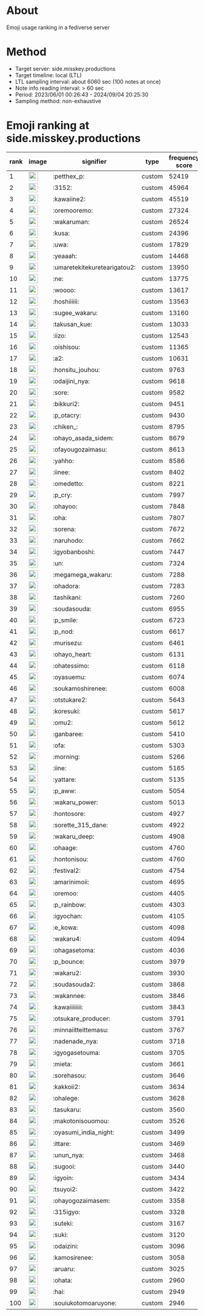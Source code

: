 # About
Emoji usage ranking in a fediverse server

# Method
- Target server: side.misskey.productions
- Target timeline: local (LTL)
- LTL sampling interval: about 6060 sec (100 notes at once)
- Note info reading interval: > 60 sec
- Period: 2023/06/01 00:26:43 - 2024/09/04 20:25:30 
- Sampling method: non-exhaustive

# Emoji ranking at side.misskey.productions

|rank|image|signifier|type|frequency score|
|----|----|----|----|----|
|1|<img height="24" src="https://side.misskey.productions/emoji/petthex_p.webp">|:petthex_p:|custom|52419|
|2|<img height="24" src="https://side.misskey.productions/emoji/3152.webp">|:3152:|custom|45964|
|3|<img height="24" src="https://side.misskey.productions/emoji/kawaiine2.webp">|:kawaiine2:|custom|45519|
|4|<img height="24" src="https://side.misskey.productions/emoji/oremooremo.webp">|:oremooremo:|custom|27324|
|5|<img height="24" src="https://side.misskey.productions/emoji/wakaruman.webp">|:wakaruman:|custom|26524|
|6|<img height="24" src="https://side.misskey.productions/emoji/kusa.webp">|:kusa:|custom|24396|
|7|<img height="24" src="https://side.misskey.productions/emoji/uwa.webp">|:uwa:|custom|17829|
|8|<img height="24" src="https://side.misskey.productions/emoji/yeaaah.webp">|:yeaaah:|custom|14468|
|9|<img height="24" src="https://side.misskey.productions/emoji/umaretekitekuretearigatou2.webp">|:umaretekitekuretearigatou2:|custom|13950|
|10|<img height="24" src="https://side.misskey.productions/emoji/ne.webp">|:ne:|custom|13775|
|11|<img height="24" src="https://side.misskey.productions/emoji/woooo.webp">|:woooo:|custom|13617|
|12|<img height="24" src="https://side.misskey.productions/emoji/hoshiiiiii.webp">|:hoshiiiiii:|custom|13563|
|13|<img height="24" src="https://side.misskey.productions/emoji/sugee_wakaru.webp">|:sugee_wakaru:|custom|13160|
|14|<img height="24" src="https://side.misskey.productions/emoji/takusan_kue.webp">|:takusan_kue:|custom|13033|
|15|<img height="24" src="https://side.misskey.productions/emoji/iizo.webp">|:iizo:|custom|12543|
|16|<img height="24" src="https://side.misskey.productions/emoji/oishisou.webp">|:oishisou:|custom|11365|
|17|<img height="24" src="https://side.misskey.productions/emoji/a2.webp">|:a2:|custom|10631|
|18|<img height="24" src="https://side.misskey.productions/emoji/honsitu_jouhou.webp">|:honsitu_jouhou:|custom|9763|
|19|<img height="24" src="https://side.misskey.productions/emoji/odaijini_nya.webp">|:odaijini_nya:|custom|9618|
|20|<img height="24" src="https://side.misskey.productions/emoji/sore.webp">|:sore:|custom|9582|
|21|<img height="24" src="https://side.misskey.productions/emoji/bikkuri2.webp">|:bikkuri2:|custom|9451|
|22|<img height="24" src="https://side.misskey.productions/emoji/p_otacry.webp">|:p_otacry:|custom|9430|
|23|<img height="24" src="https://side.misskey.productions/emoji/chiken_.webp">|:chiken_:|custom|8795|
|24|<img height="24" src="https://side.misskey.productions/emoji/ohayo_asada_sidem.webp">|:ohayo_asada_sidem:|custom|8679|
|25|<img height="24" src="https://side.misskey.productions/emoji/ofayougozaimasu.webp">|:ofayougozaimasu:|custom|8613|
|26|<img height="24" src="https://side.misskey.productions/emoji/yahho.webp">|:yahho:|custom|8586|
|27|<img height="24" src="https://side.misskey.productions/emoji/iinee.webp">|:iinee:|custom|8402|
|28|<img height="24" src="https://side.misskey.productions/emoji/omedetto.webp">|:omedetto:|custom|8221|
|29|<img height="24" src="https://side.misskey.productions/emoji/p_cry.webp">|:p_cry:|custom|7997|
|30|<img height="24" src="https://side.misskey.productions/emoji/ohayoo.webp">|:ohayoo:|custom|7848|
|31|<img height="24" src="https://side.misskey.productions/emoji/oha.webp">|:oha:|custom|7807|
|32|<img height="24" src="https://side.misskey.productions/emoji/sorena.webp">|:sorena:|custom|7672|
|33|<img height="24" src="https://side.misskey.productions/emoji/naruhodo.webp">|:naruhodo:|custom|7662|
|34|<img height="24" src="https://side.misskey.productions/emoji/igyobanboshi.webp">|:igyobanboshi:|custom|7447|
|35|<img height="24" src="https://side.misskey.productions/emoji/un.webp">|:un:|custom|7324|
|36|<img height="24" src="https://side.misskey.productions/emoji/megamega_wakaru.webp">|:megamega_wakaru:|custom|7288|
|37|<img height="24" src="https://side.misskey.productions/emoji/ohadora.webp">|:ohadora:|custom|7283|
|38|<img height="24" src="https://side.misskey.productions/emoji/tashikani.webp">|:tashikani:|custom|7260|
|39|<img height="24" src="https://side.misskey.productions/emoji/soudasouda.webp">|:soudasouda:|custom|6955|
|40|<img height="24" src="https://side.misskey.productions/emoji/p_smile.webp">|:p_smile:|custom|6723|
|41|<img height="24" src="https://side.misskey.productions/emoji/p_nod.webp">|:p_nod:|custom|6617|
|42|<img height="24" src="https://side.misskey.productions/emoji/murisezu.webp">|:murisezu:|custom|6461|
|43|<img height="24" src="https://side.misskey.productions/emoji/ohayo_heart.webp">|:ohayo_heart:|custom|6131|
|44|<img height="24" src="https://side.misskey.productions/emoji/ohatessimo.webp">|:ohatessimo:|custom|6118|
|45|<img height="24" src="https://side.misskey.productions/emoji/oyasuemu.webp">|:oyasuemu:|custom|6074|
|46|<img height="24" src="https://side.misskey.productions/emoji/soukamoshirenee.webp">|:soukamoshirenee:|custom|6008|
|47|<img height="24" src="https://side.misskey.productions/emoji/otstukare2.webp">|:otstukare2:|custom|5643|
|48|<img height="24" src="https://side.misskey.productions/emoji/koresuki.webp">|:koresuki:|custom|5617|
|49|<img height="24" src="https://side.misskey.productions/emoji/omu2.webp">|:omu2:|custom|5612|
|50|<img height="24" src="https://side.misskey.productions/emoji/ganbaree.webp">|:ganbaree:|custom|5410|
|51|<img height="24" src="https://side.misskey.productions/emoji/ofa.webp">|:ofa:|custom|5303|
|52|<img height="24" src="https://side.misskey.productions/emoji/morning.webp">|:morning:|custom|5266|
|53|<img height="24" src="https://side.misskey.productions/emoji/iine.webp">|:iine:|custom|5165|
|54|<img height="24" src="https://side.misskey.productions/emoji/yattare.webp">|:yattare:|custom|5135|
|55|<img height="24" src="https://side.misskey.productions/emoji/p_aww.webp">|:p_aww:|custom|5054|
|56|<img height="24" src="https://side.misskey.productions/emoji/wakaru_power.webp">|:wakaru_power:|custom|5013|
|57|<img height="24" src="https://side.misskey.productions/emoji/hontosore.webp">|:hontosore:|custom|4927|
|58|<img height="24" src="https://side.misskey.productions/emoji/sorette_315_dane.webp">|:sorette_315_dane:|custom|4922|
|59|<img height="24" src="https://side.misskey.productions/emoji/wakaru_deep.webp">|:wakaru_deep:|custom|4908|
|60|<img height="24" src="https://side.misskey.productions/emoji/ohaage.webp">|:ohaage:|custom|4760|
|61|<img height="24" src="https://side.misskey.productions/emoji/hontonisou.webp">|:hontonisou:|custom|4760|
|62|<img height="24" src="https://side.misskey.productions/emoji/festival2.webp">|:festival2:|custom|4754|
|63|<img height="24" src="https://side.misskey.productions/emoji/amarinimoii.webp">|:amarinimoii:|custom|4695|
|64|<img height="24" src="https://side.misskey.productions/emoji/oremoo.webp">|:oremoo:|custom|4405|
|65|<img height="24" src="https://side.misskey.productions/emoji/p_rainbow.webp">|:p_rainbow:|custom|4303|
|66|<img height="24" src="https://side.misskey.productions/emoji/igyochan.webp">|:igyochan:|custom|4105|
|67|<img height="24" src="https://side.misskey.productions/emoji/e_kowa.webp">|:e_kowa:|custom|4098|
|68|<img height="24" src="https://side.misskey.productions/emoji/wakaru4.webp">|:wakaru4:|custom|4094|
|69|<img height="24" src="https://side.misskey.productions/emoji/ohagasetoma.webp">|:ohagasetoma:|custom|4036|
|70|<img height="24" src="https://side.misskey.productions/emoji/p_bounce.webp">|:p_bounce:|custom|3979|
|71|<img height="24" src="https://side.misskey.productions/emoji/wakaru2.webp">|:wakaru2:|custom|3930|
|72|<img height="24" src="https://side.misskey.productions/emoji/soudasouda2.webp">|:soudasouda2:|custom|3868|
|73|<img height="24" src="https://side.misskey.productions/emoji/wakannee.webp">|:wakannee:|custom|3846|
|74|<img height="24" src="https://side.misskey.productions/emoji/kawaiiiiiiii.webp">|:kawaiiiiiiii:|custom|3843|
|75|<img height="24" src="https://side.misskey.productions/emoji/otsukare_producer.webp">|:otsukare_producer:|custom|3791|
|76|<img height="24" src="https://side.misskey.productions/emoji/minnaiitteittemasu.webp">|:minnaiitteittemasu:|custom|3767|
|77|<img height="24" src="https://side.misskey.productions/emoji/nadenade_nya.webp">|:nadenade_nya:|custom|3718|
|78|<img height="24" src="https://side.misskey.productions/emoji/igyogasetouma.webp">|:igyogasetouma:|custom|3705|
|79|<img height="24" src="https://side.misskey.productions/emoji/mieta.webp">|:mieta:|custom|3661|
|80|<img height="24" src="https://side.misskey.productions/emoji/sorehasou.webp">|:sorehasou:|custom|3646|
|81|<img height="24" src="https://side.misskey.productions/emoji/kakkoii2.webp">|:kakkoii2:|custom|3634|
|82|<img height="24" src="https://side.misskey.productions/emoji/ohalege.webp">|:ohalege:|custom|3628|
|83|<img height="24" src="https://side.misskey.productions/emoji/tasukaru.webp">|:tasukaru:|custom|3560|
|84|<img height="24" src="https://side.misskey.productions/emoji/makotonisouomou.webp">|:makotonisouomou:|custom|3526|
|85|<img height="24" src="https://side.misskey.productions/emoji/oyasumi_india_night.webp">|:oyasumi_india_night:|custom|3499|
|86|<img height="24" src="https://side.misskey.productions/emoji/ittare.webp">|:ittare:|custom|3469|
|87|<img height="24" src="https://side.misskey.productions/emoji/unun_nya.webp">|:unun_nya:|custom|3468|
|88|<img height="24" src="https://side.misskey.productions/emoji/sugooi.webp">|:sugooi:|custom|3440|
|89|<img height="24" src="https://side.misskey.productions/emoji/igyoin.webp">|:igyoin:|custom|3434|
|90|<img height="24" src="https://side.misskey.productions/emoji/tsuyoi2.webp">|:tsuyoi2:|custom|3422|
|91|<img height="24" src="https://side.misskey.productions/emoji/ohayogozaimasem.webp">|:ohayogozaimasem:|custom|3358|
|92|<img height="24" src="https://side.misskey.productions/emoji/315igyo.webp">|:315igyo:|custom|3328|
|93|<img height="24" src="https://side.misskey.productions/emoji/suteki.webp">|:suteki:|custom|3167|
|94|<img height="24" src="https://side.misskey.productions/emoji/suki.webp">|:suki:|custom|3120|
|95|<img height="24" src="https://side.misskey.productions/emoji/odaizini.webp">|:odaizini:|custom|3096|
|96|<img height="24" src="https://side.misskey.productions/emoji/kamosirenee.webp">|:kamosirenee:|custom|3058|
|97|<img height="24" src="https://side.misskey.productions/emoji/aruaru.webp">|:aruaru:|custom|3025|
|98|<img height="24" src="https://side.misskey.productions/emoji/ohata.webp">|:ohata:|custom|2960|
|99|<img height="24" src="https://side.misskey.productions/emoji/hai.webp">|:hai:|custom|2949|
|100|<img height="24" src="https://side.misskey.productions/emoji/souiukotomoaruyone.webp">|:souiukotomoaruyone:|custom|2946|
